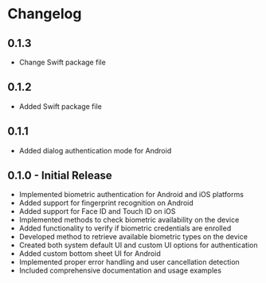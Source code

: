 # Changelog

## 0.1.3

- Change Swift package file

## 0.1.2

- Added Swift package file

## 0.1.1

- Added dialog authentication mode for Android

## 0.1.0 - Initial Release

- Implemented biometric authentication for Android and iOS platforms
- Added support for fingerprint recognition on Android
- Added support for Face ID and Touch ID on iOS
- Implemented methods to check biometric availability on the device
- Added functionality to verify if biometric credentials are enrolled
- Developed method to retrieve available biometric types on the device
- Created both system default UI and custom UI options for authentication
- Added custom bottom sheet UI for Android
- Implemented proper error handling and user cancellation detection
- Included comprehensive documentation and usage examples
